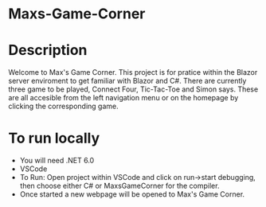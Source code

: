 # Maxs-Game-Corner

# Description
Welcome to Max's Game Corner. This project is for pratice within the Blazor server enviroment to get familiar with Blazor and C#.
There are currently three game to be played, Connect Four, Tic-Tac-Toe and Simon says.
These are all accesible from the left navigation menu or on the homepage by clicking the corresponding game.

# To run locally
- You will need .NET 6.0
- VSCode
- To Run: Open project within VSCode and click on run->start debugging, then choose either C# or MaxsGameCorner for the compiler.
- Once started a new webpage will be opened to Max's Game Corner.
